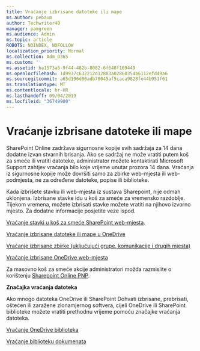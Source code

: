 ```yaml
---
title: Vraćanje izbrisane datoteke ili mape
ms.author: pebaum
author: Techwriter40
manager: pamgreen
ms.audience: Admin
ms.topic: article
ROBOTS: NOINDEX, NOFOLLOW
localization_priority: Normal
ms.collection: Adm_O365
ms.custom: ''
ms.assetid: ba1573a5-9f44-482b-8082-6f648f169449
ms.openlocfilehash: 1d9937c632212d12883a02860354b6112efd49a6
ms.sourcegitcommit: a65d196d00adb70045af5caca9828fe44b951f61
ms.translationtype: MT
ms.contentlocale: hr-HR
ms.lasthandoff: 09/04/2019
ms.locfileid: "36749900"
---
```

# <a name="restore-a-deleted-file-or-folder"></a>Vraćanje izbrisane datoteke ili mape

SharePoint Online zadržava sigurnosne kopije svih sadržaja za 14 dana dodatne izvan stvarnih brisanja. Ako se sadržaj ne može vratiti putem koš za smeće ili vratiti datoteke, administrator možete kontaktirati Microsoft Support zahtjev vraćanja bilo koje vrijeme unutar prozora 14 dana. Vraćanja iz sigurnosne kopije može dovršiti samo za zbirke web-mjesta ili web-podmjesta, ne za određene datoteke, popise ili biblioteke.

Kada izbrišete stavku ili web-mjesta iz sustava Sharepoint, nije odmah uklonjena. Izbrisane stavke idu u koš za smeće za vremensko razdoblje. Tijekom vremena, možete izbrisati stavke možete vratiti na njihovo izvorno mjesto. Za dodatne informacije posjetite veze ispod.

[Vraćanje stavki u koš za smeće SharePoint web-mjesta](https://support.office.com/article/restore-deleted-items-from-the-site-collection-recycle-bin-5fa924ee-16d7-487b-9a0a-021b9062d14b).

[Vraćanje izbrisane datoteke ili mape u OneDrive](https://support.office.com/article/Restore-deleted-files-or-folders-in-OneDrive-949ada80-0026-4db3-a953-c99083e6a84f)

[Vraćanje izbrisane zbirke (uključujući grupe, komunikacije i drugih mjesta)](https://docs.microsoft.com/sharepoint/restore-deleted-site-collection)

[Vraćanje izbrisane OneDrive web-mjesta](https://docs.microsoft.com/onedrive/restore-deleted-onedrive)

Za masovno koš za smeće akcije administratori možda razmislite o korištenju [Sharepoint Online PNP](https://docs.microsoft.com/powershell/sharepoint/sharepoint-pnp/sharepoint-pnp-cmdlets?view=sharepoint-ps).

**Značajka vraćanja datoteka**

Ako mnogo datoteka OneDrive ili SharePoint Dohvati izbrisane, prebrisati, oštećen ili zaražene zlonamjernog softvera, cijeli OneDrive ili SharePoint biblioteke možete vratiti prethodnu vrijeme pomoću značajke vraćanja datoteka.

[Vraćanje OneDrive biblioteka](https://support.office.com/article/restore-your-onedrive-fa231298-759d-41cf-bcd0-25ac53eb8a15)

[Vraćanje biblioteku dokumenata](https://support.office.com/article/restore-a-document-library-317791c3-8bd0-4dfd-8254-3ca90883d39a)

